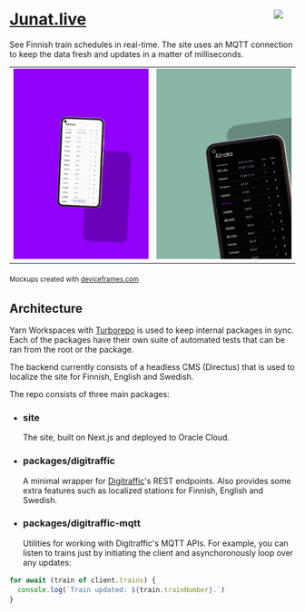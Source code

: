 <h1><a href="https://junat.live">Junat.live</a> <img src="https://junat.live/maskable_icon.png" width="38px" align="right" /> </h1>

See Finnish train schedules in real-time. The site uses an MQTT connection to keep the data fresh and updates in a matter of milliseconds.

<table>
<tbody><tr>
<td>
<img src="docs/static/images/phone1.png" alt="A phone mockup with Ainola route in junat.live" />
</td>

<td>
<img src="docs/static/images/phone2.png" alt="A phone mockup in a dark mode with Ainola route in junat.live"/>
</td>
</tr></tbody>
</table>

<sub>Mockups created with [deviceframes.com](https://deviceframes.com)<sub>

## Architecture

Yarn Workspaces with [Turborepo](https://turborepo.org/) is used to keep internal packages in sync. Each of the packages have their own suite of automated tests that can be ran from the root or the package.

The backend currently consists of a headless CMS (Directus) that is used to localize the site for Finnish, English and Swedish.  

The repo consists of three main packages:

- ### site

  The site, built on Next.js and deployed to Oracle Cloud.

- ### packages/digitraffic

  A minimal wrapper for [Digitraffic](https://digitraffic.fi)'s REST endpoints. Also provides some extra features such as localized stations for Finnish, English and Swedish.

- ### packages/digitraffic-mqtt
  Utilities for working with Digitraffic's MQTT APIs. For example, you can listen to trains just by initiating the client and asynchoronously loop over any updates:

```js
for await (train of client.trains) {
  console.log(`Train updated: ${train.trainNumber}.`)
}
```
